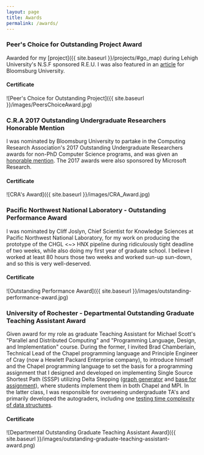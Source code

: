 ```yaml
---
layout: page
title: Awards
permalink: /awards/
---
```


### Peer's Choice for Outstanding Project Award

Awarded for my [project]({{ site.baseurl }}/projects/#go_map) during Lehigh University's
N.S.F sponsored R.E.U. I was also featured in an [article](http://bloomsburgu.tumblr.com/post/150972457332/louis-jenkinss-internship-with-lehigh)
for Bloomsburg University.

#### Certificate

![Peer's Choice for Outstanding Project]({{ site.baseurl }}/images/PeersChoiceAward.jpg)

### C.R.A 2017 Outstanding Undergraduate Researchers Honorable Mention

I was nominated by Bloomsburg University to partake in the Computing Research
Association's 2017 Outstanding Undergraduate Researchers awards for non-PhD
Computer Science programs, and was given an [honorable mention](http://cra.org/about/awards/outstanding-undergraduate-researcher-award/#Honorable-Mentions).
The 2017 awards were also sponsored by Microsoft Research.

#### Certificate

![CRA's Award]({{ site.baseurl }}/images/CRA_Award.jpg)

### Pacific Northwest National Laboratory - Outstanding Performance Award

I was nominated by Cliff Joslyn, Chief Scientist for Knowledge Sciences at Pacific Northwest
National Laboratory, for my work on producing the prototype of the CHGL <~> HNX pipeline during
ridiculously tight deadline of two weeks, while also doing my first year of graduate school.
I believe I worked at least 80 hours those two weeks and worked sun-up sun-down, and so this
is very well-deserved.

#### Certificate

![Outstanding Performance Award]({{ site.baseurl }}/images/outstanding-performance-award.jpg)


### University of Rochester - Departmental Outstanding Graduate Teaching Assistant Award

Given award for my role as graduate Teaching Assistant for Michael Scott's "Parallel and Distributed
Computing" and "Programming Language, Design, and Implementation" course. During the former, I invited
Brad Chamberlain, Technical Lead of the Chapel programming language and Principle Engineer of Cray (now
a Hewlett Packard Enterprise company), to introduce himself and the Chapel programming language to set
the basis for a programming assignment that I designed and developed on implementing Single Source Shortest Path (SSSP) utilizing Delta Stepping ([graph generator](https://gist.github.com/LouisJenkinsCS/305c1201b352ce672ea183122f123085) and [base for assignment](https://gist.github.com/LouisJenkinsCS/385fb7c9b031fc36328b70ed9fffef4b)), where students implement them in both Chapel and MPI. In the latter class,
I was responsible for overseeing undergraduate TA's and primarily developed the autograders, including one [testing time complexity of data structures](https://gist.github.com/LouisJenkinsCS/2123e21d967ba779c76bf87c05bf88c4).

#### Certificate

![Departmental Outstanding Graduate Teaching Assistant Award]({{ site.baseurl }}/images/outstanding-graduate-teaching-assistant-award.png)

